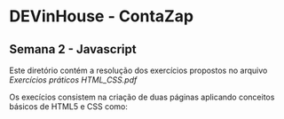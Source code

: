 # DEVinHouse - ContaZap

## Semana 2 - Javascript

Este diretório contém a resolução dos exercícios propostos no arquivo _Exercícios práticos HTML_CSS.pdf_

Os execícios consistem na criação de duas páginas aplicando conceitos básicos de HTML5 e CSS como: